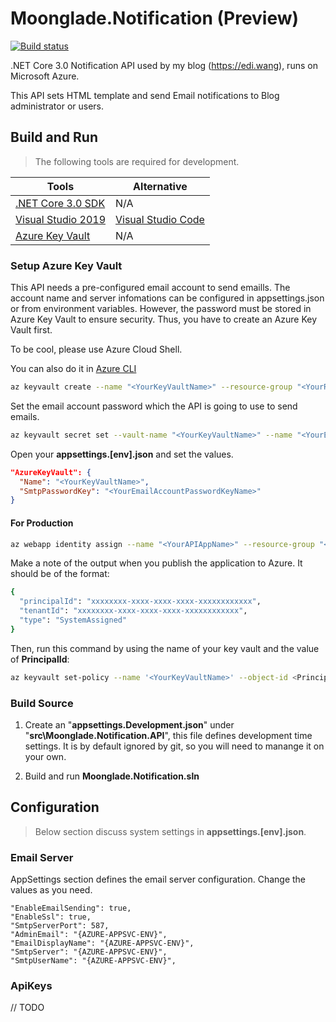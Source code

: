 # Moonglade.Notification (Preview)

[![Build status](https://dev.azure.com/ediwang/EdiWang-GitHub-Builds/_apis/build/status/Moonglade.Notification-CI)](https://dev.azure.com/ediwang/EdiWang-GitHub-Builds/_build/latest?definitionId=58)

.NET Core 3.0 Notification API used by my blog (https://edi.wang), runs on Microsoft Azure.

This API sets HTML template and send Email notifications to Blog administrator or users.

## Build and Run

> The following tools are required for development.

Tools | Alternative
--- | ---
[.NET Core 3.0 SDK](http://dot.net) | N/A
[Visual Studio 2019](https://visualstudio.microsoft.com/) | [Visual Studio Code](https://code.visualstudio.com/)
[Azure Key Vault](https://azure.microsoft.com/en-us/services/key-vault/) | N/A

### Setup Azure Key Vault

This API needs a pre-configured email account to send emaills. The account name and server infomations can be configured in appsettings.json or from environment variables. However, the password must be stored in Azure Key Vault to ensure security. Thus, you have to create an Azure Key Vault first.

To be cool, please use Azure Cloud Shell. 

You can also do it in [Azure CLI](https://docs.microsoft.com/en-us/cli/azure/?view=azure-cli-latest)

```bash
az keyvault create --name "<YourKeyVaultName>" --resource-group "<YourResourceGroupName>" --location "East US"
```

Set the email account password which the API is going to use to send emails.

```bash
az keyvault secret set --vault-name "<YourKeyVaultName>" --name "<YourEmailAccountPasswordKeyName>" --value "<YourEmailAccountPasswordValue>"
```

Open your **appsettings.[env].json** and set the values.

```json
"AzureKeyVault": {
  "Name": "<YourKeyVaultName>",
  "SmtpPasswordKey": "<YourEmailAccountPasswordKeyName>"
}
```

#### For Production

```bash
az webapp identity assign --name "<YourAPIAppName>" --resource-group "<YourResourceGroupName>"
```

Make a note of the output when you publish the application to Azure. It should be of the format:

```bash
{
  "principalId": "xxxxxxxx-xxxx-xxxx-xxxx-xxxxxxxxxxxx",
  "tenantId": "xxxxxxxx-xxxx-xxxx-xxxx-xxxxxxxxxxxx",
  "type": "SystemAssigned"
}
```

Then, run this command by using the name of your key vault and the value of **PrincipalId**:

```bash
az keyvault set-policy --name '<YourKeyVaultName>' --object-id <PrincipalId> --secret-permissions get list
```

### Build Source

1. Create an "**appsettings.Development.json**" under "**src\Moonglade.Notification.API**", this file defines development time settings. It is by default ignored by git, so you will need to manange it on your own.

2. Build and run **Moonglade.Notification.sln**

## Configuration

> Below section discuss system settings in **appsettings.[env].json**.

### Email Server

AppSettings section defines the email server configuration. Change the values as you need.

```
"EnableEmailSending": true,
"EnableSsl": true,
"SmtpServerPort": 587,
"AdminEmail": "{AZURE-APPSVC-ENV}",
"EmailDisplayName": "{AZURE-APPSVC-ENV}",
"SmtpServer": "{AZURE-APPSVC-ENV}",
"SmtpUserName": "{AZURE-APPSVC-ENV}",
```

### ApiKeys

// TODO

